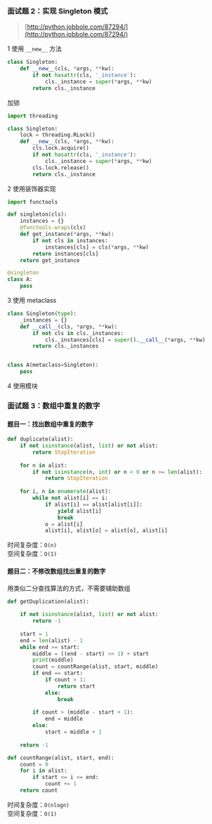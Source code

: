 ### 面试题 2：实现 Singleton 模式
> [http://python.jobbole.com/87294/](http://python.jobbole.com/87294/)


1 使用 `__new__` 方法

``` python
class Singleton:
    def __new__(cls, *args, **kw):
        if not hasattr(cls, '_instance'):
            cls._instance = super(*args, **kw)
        return cls._instance
```

加锁

``` python
import threading

class Singleton:
    lock = threading.RLock()
    def __new__(cls, *args, **kw):
        cls.lock.acquire()
        if not hasattr(cls, '_instance'):
            cls._instance = super(*args, **kw)
        cls.lock.release()
        return cls._instance
```


2 使用装饰器实现

``` python
import functools

def singleton(cls):
    instances = {}
    @functools.wraps(cls)
    def get_instance(*args, **kw):
        if not cls in instances:
            instances[cls] = cls(*args, **kw)
        return instances[cls]
    return get_instance

@singleton
class A:
    pass
```

3 使用 metaclass

``` python
class Singleton(type):
    _instances = {}
    def __call__(cls, *args, **kw):
        if not cls in cls._instances:
            cls._instances[cls] = super().__call__(*args, **kw)
        return cls._instances


class A(metaclass=Singleton):
    pass
```

4 使用模块

### 面试题 3：数组中重复的数字

#### 题目一：找出数组中重复的数字

``` python
def duplicate(alist):
    if not isinstance(alist, list) or not alist:
        return StopIteration
    
    for n in alist:
        if not isinstance(n, int) or n < 0 or n >= len(alist):
            return StopIteration
    
    for i, n in enumerate(alist):
        while not alist[i] == i:
            if alist[i] == alist[alist[i]]:
                yield alist[i]
                break
            o = alist[i]
            alist[i], alist[o] = alist[o], alist[i]
```

时间复杂度：`O(n)`  
空间复杂度：`O(1)`


#### 题目二：不修改数组找出重复的数字

用类似二分查找算法的方式，不需要辅助数组

``` python
def getDuplication(alist):
    
    if not isinstance(alist, list) or not alist:
        return -1
    
    start = 1
    end = len(alist) - 1
    while end >= start:
        middle = ((end - start) >> 1) + start
        print(middle)
        count = countRange(alist, start, middle)
        if end == start:
            if count > 1:
                return start
            else:
                break
        
        if count > (middle - start + 1):
            end = middle
        else:
            start = middle + 1
    
    return -1

def countRange(alist, start, end):
    count = 0
    for i in alist:
        if start <= i <= end:
            count += 1
    return count
```

时间复杂度：`O(nlogn)`  
空间复杂度：`O(1)`